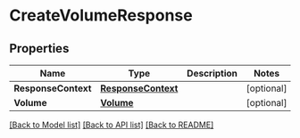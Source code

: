 # CreateVolumeResponse

## Properties

Name | Type | Description | Notes
------------ | ------------- | ------------- | -------------
**ResponseContext** | [**ResponseContext**](ResponseContext.md) |  | [optional] 
**Volume** | [**Volume**](Volume.md) |  | [optional] 

[[Back to Model list]](../README.md#documentation-for-models) [[Back to API list]](../README.md#documentation-for-api-endpoints) [[Back to README]](../README.md)


